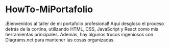 # HowTo-MiPortafolio
¡Bienvenidos al taller de mi portafolio profesional! Aquí desgloso el proceso detrás de la cortina, utilizando HTML, CSS, JavaScript y React como mis herramientas principales. Además, hay algunos trucos ingeniosos con Diagrams.net para mantener las cosas organizadas.
